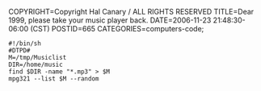 COPYRIGHT=Copyright Hal Canary / ALL RIGHTS RESERVED
TITLE=Dear 1999, please take your music player back.
DATE=2006-11-23 21:48:30-06:00 (CST)
POSTID=665
CATEGORIES=computers-code;

    #!/bin/sh
    #DTPD#
    M=/tmp/Musiclist
    DIR=/home/music
    find $DIR -name "*.mp3" > $M
    mpg321 --list $M --random
